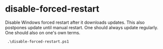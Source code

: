 # disable-forced-restart
Disable Windows forced restart after it downloads updates. This also postpones update until manual restart. One should always update regularly. One should also on one's own terms.

```
 .\disable-forced-restart.ps1
```
